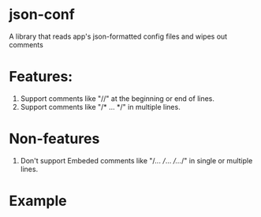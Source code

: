 # json-conf
A library that reads app's json-formatted config files and wipes out comments

# Features:
1. Support comments like "//" at the beginning or end of lines.
2. Support comments like "/* ... */" in multiple lines.

# Non-features
1. Don't support Embeded comments like "/*... /*... */...*/" in single or multiple lines.

# Example
